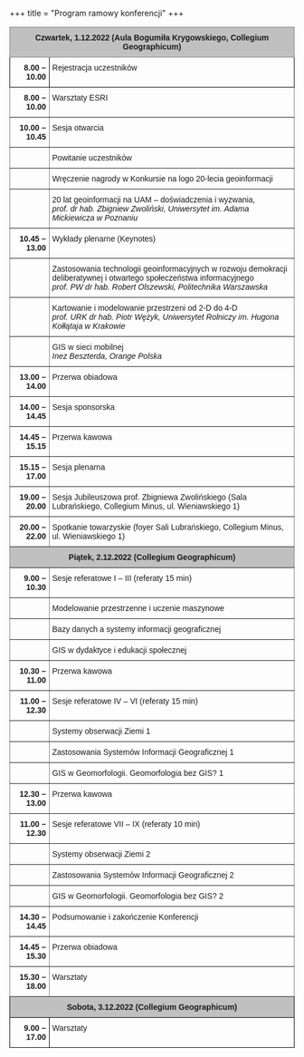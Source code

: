 +++
title = "Program ramowy konferencji"
+++

<style type="text/css">
.tg  {border-collapse:collapse;border-spacing:0;}
.tg td{border-color:black;border-style:solid;border-width:1px;font-family:Arial, sans-serif;font-size:14px;
  overflow:hidden;padding:10px 5px;word-break:normal;}
.tg th{border-color:black;border-style:solid;border-width:1px;font-family:Arial, sans-serif;font-size:14px;
  font-weight:normal;overflow:hidden;padding:10px 5px;word-break:normal;}
.tg .tg-bceo{border-color:#000000;font-weight:bold;text-align:right;vertical-align:top}
.tg .tg-zlqz{background-color:#c0c0c0;border-color:inherit;font-weight:bold;text-align:center;vertical-align:top}
.tg .tg-k7ar{background-color:#c0c0c0;border-color:#000000;font-weight:bold;text-align:center;vertical-align:top}
.tg .tg-73oq{border-color:#000000;text-align:left;vertical-align:top}
.tg .tg-6ic8{border-color:inherit;font-weight:bold;text-align:right;vertical-align:top}
.tg .tg-0pky{border-color:inherit;text-align:left;vertical-align:top}
</style>
<table class="tg">
<thead>
  <tr>
    <th class="tg-zlqz" colspan="2">Czwartek, 1.12.2022 (Aula Bogumiła Krygowskiego, Collegium Geographicum)</th>
  </tr>
</thead>
<tbody>
  <tr>
    <td class="tg-bceo">8.00 – 10.00</td>
    <td class="tg-73oq">Rejestracja uczestników </td>
  </tr>
  <tr>
    <td class="tg-6ic8">8.00 – 10.00</td>
    <td class="tg-0pky">Warsztaty ESRI </td>
  </tr>
  <tr>
    <td class="tg-6ic8">10.00 – 10.45</td>
    <td class="tg-0pky">Sesja otwarcia</td>
  </tr>
  <tr>
    <td class="tg-0pky"></td>
    <td class="tg-0pky">Powitanie uczestników</td>
  </tr>
  <tr>
    <td class="tg-0pky"></td>
    <td class="tg-0pky">Wręczenie nagrody w Konkursie na logo 20-lecia geoinformacji</td>
  </tr>
  <tr>
    <td class="tg-0pky"></td>
    <td class="tg-0pky">20 lat geoinformacji na UAM – doświadczenia i wyzwania, <br><span style="font-style:italic">prof. dr hab. Zbigniew Zwoliński, Uniwersytet im. Adama Mickiewicza w Poznaniu</span></td>
  </tr>
  <tr>
    <td class="tg-6ic8">10.45 – 13.00</td>
    <td class="tg-0pky">Wykłady plenarne (Keynotes)</td>
  </tr>
  <tr>
    <td class="tg-0pky"></td>
    <td class="tg-0pky">Zastosowania technologii geoinformacyjnych w rozwoju demokracji deliberatywnej i otwartego społeczeństwa informacyjnego<br><span style="font-style:italic">prof. PW dr hab. Robert Olszewski, Politechnika Warszawska</span></td>
  </tr>
  <tr>
    <td class="tg-0pky"></td>
    <td class="tg-0pky">Kartowanie i modelowanie przestrzeni od 2-D do 4-D <br><span style="font-style:italic">prof. URK dr hab. Piotr Wężyk, Uniwersytet Rolniczy im. Hugona Kołłątaja w Krakowie</span></td>
  </tr>
  <tr>
    <td class="tg-0pky"></td>
    <td class="tg-0pky">GIS w sieci mobilnej <br><span style="font-style:italic">Inez Beszterda, Orange Polska</span></td>
  </tr>
  <tr>
    <td class="tg-6ic8">13.00 – 14.00</td>
    <td class="tg-0pky">Przerwa obiadowa</td>
  </tr>
  <tr>
    <td class="tg-6ic8">14.00 – 14.45</td>
    <td class="tg-0pky">Sesja sponsorska</td>
  </tr>
  <tr>
    <td class="tg-6ic8">14.45 – 15.15</td>
    <td class="tg-0pky">Przerwa kawowa</td>
  </tr>
  <tr>
    <td class="tg-6ic8">15.15 – 17.00</td>
    <td class="tg-0pky">Sesja plenarna</td>
  </tr>
  <tr>
    <td class="tg-6ic8">19.00 – 20.00</td>
    <td class="tg-0pky">Sesja Jubileuszowa prof. Zbigniewa Zwolińskiego (Sala Lubrańskiego, Collegium Minus, ul. Wieniawskiego 1)</td>
  </tr>
  <tr>
    <td class="tg-6ic8">20.00 – 22.00</td>
    <td class="tg-0pky">Spotkanie towarzyskie (foyer Sali Lubrańskiego, Collegium Minus, ul. Wieniawskiego 1)</td>
  </tr>
  <tr>
    <td class="tg-zlqz" colspan="2">Piątek, 2.12.2022 (Collegium Geographicum)</td>
  </tr>
  <tr>
    <td class="tg-6ic8">9.00 – 10.30</td>
    <td class="tg-0pky">Sesje referatowe I – III (referaty 15 min)</td>
  </tr>
  <tr>
    <td class="tg-0pky"></td>
    <td class="tg-0pky">Modelowanie przestrzenne i uczenie maszynowe</td>
  </tr>
  <tr>
    <td class="tg-0pky"></td>
    <td class="tg-0pky">Bazy danych a systemy informacji geograficznej </td>
  </tr>
  <tr>
    <td class="tg-0pky"></td>
    <td class="tg-0pky">GIS w dydaktyce i edukacji społecznej </td>
  </tr>
  <tr>
    <td class="tg-6ic8">10.30 – 11.00</td>
    <td class="tg-0pky">Przerwa kawowa</td>
  </tr>
  <tr>
    <td class="tg-6ic8">11.00 – 12.30</td>
    <td class="tg-0pky">Sesje referatowe IV – VI (referaty 15 min)</td>
  </tr>
  <tr>
    <td class="tg-0pky"></td>
    <td class="tg-0pky">Systemy obserwacji Ziemi 1</td>
  </tr>
  <tr>
    <td class="tg-0pky"></td>
    <td class="tg-0pky">Zastosowania Systemów Informacji Geograficznej 1</td>
  </tr>
  <tr>
    <td class="tg-0pky"></td>
    <td class="tg-0pky">GIS w Geomorfologii. Geomorfologia bez GIS? 1</td>
  </tr>
  <tr>
    <td class="tg-6ic8">12.30 – 13.00</td>
    <td class="tg-0pky">Przerwa kawowa</td>
  </tr>
  <tr>
    <td class="tg-6ic8">11.00 – 12.30</td>
    <td class="tg-0pky">Sesje referatowe VII – IX (referaty 10 min)</td>
  </tr>
  <tr>
    <td class="tg-6ic8"></td>
    <td class="tg-0pky">Systemy obserwacji Ziemi 2</td>
  </tr>
  <tr>
    <td class="tg-6ic8"></td>
    <td class="tg-0pky">Zastosowania Systemów Informacji Geograficznej 2</td>
  </tr>
  <tr>
    <td class="tg-6ic8"></td>
    <td class="tg-0pky">GIS w Geomorfologii. Geomorfologia bez GIS? 2</td>
  </tr>
  <tr>
    <td class="tg-6ic8">14.30 – 14.45</td>
    <td class="tg-0pky">Podsumowanie i zakończenie Konferencji</td>
  </tr>
  <tr>
    <td class="tg-6ic8">14.45 – 15.30 </td>
    <td class="tg-0pky">Przerwa obiadowa</td>
  </tr>
  <tr>
    <td class="tg-6ic8">15.30 – 18.00 </td>
    <td class="tg-0pky">Warsztaty</td>
  </tr>
  <tr>
    <td class="tg-k7ar" colspan="2">Sobota, 3.12.2022 (Collegium Geographicum)</td>
  </tr>
  <tr>
    <td class="tg-bceo">9.00 – 17.00</td>
    <td class="tg-73oq">Warsztaty</td>
  </tr>
</tbody>
</table>
